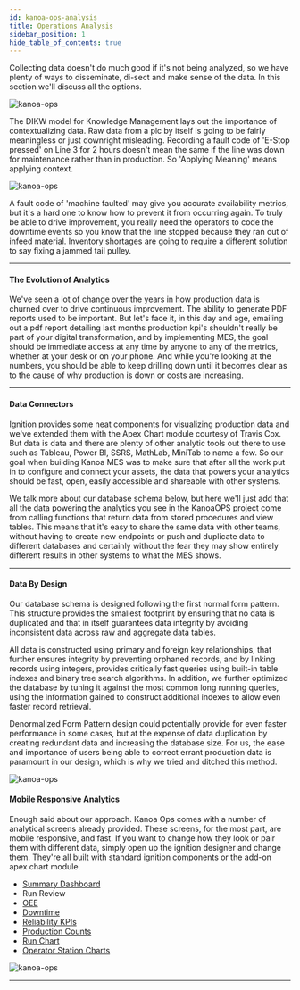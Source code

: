 ```yaml
---
id: kanoa-ops-analysis
title: Operations Analysis
sidebar_position: 1
hide_table_of_contents: true
---
```


Collecting data doesn't do much good if it's not being analyzed, so we have plenty of ways to disseminate, di-sect and make sense of the data. In this section we'll discuss all the options.

![kanoa-ops](/img/analysis/dikw.png) 

The DIKW model for Knowledge Management lays out the importance of contextualizing data. Raw data from a plc by itself is going to be fairly meaningless or just downright misleading.
Recording a fault code of 'E-Stop pressed' on Line 3 for 2 hours doesn't mean the same if the line was down for maintenance rather than in production. So 'Applying Meaning' means applying context. 

![kanoa-ops](/img/analysis/data-transform.png) 

A fault code of 'machine faulted' may give you accurate availability metrics, but it's a hard one to know how to prevent it from occurring again. 
To truly be able to drive improvement, you really need the operators to code the downtime events so you know that the line stopped because they ran out of infeed material.
Inventory shortages are going to require a different solution to say fixing a jammed tail pulley.
***

#### The Evolution of Analytics
We've seen a lot of change over the years in how production data is churned over to drive continuous improvement.
The ability to generate PDF reports used to be important. But let's face it, in this day and age, emailing out a pdf report detailing last months production kpi's shouldn't really be part of your digital 
transformation, and by implementing MES, the goal should be immediate access at any time by anyone to any of the metrics, whether at your desk or on your phone. 
And while you're looking at the numbers, you should be able to keep drilling down until it becomes clear as to the cause of why production is down or costs are increasing.
***

#### Data Connectors
Ignition provides some neat components for visualizing production data and we've extended them with the Apex Chart module courtesy of Travis Cox. 
But data is data and there are plenty of other analytic tools out there to use such as Tableau, Power BI, SSRS, MathLab, MiniTab to name a few. So our goal when building Kanoa MES
was to make sure that after all the work put in to configure and connect your assets, the data that powers your analytics should be fast, open, easily accessible and shareable with other systems.

We talk more about our database schema below, but here we'll just add that all the data powering the analytics you see in the KanoaOPS project come from calling functions that return data
from stored procedures and view tables. This means that it's easy to share the same data with other teams, without having to create new endpoints or push
and duplicate data to different databases and certainly without the fear they may show entirely different results in other systems to what the MES shows.

***

#### Data By Design
Our database schema is designed following the first normal form pattern. 
This structure provides the smallest footprint by ensuring that no data is duplicated and that in itself guarantees data integrity by avoiding inconsistent data across
raw and aggregate data tables.

All data is constructed using primary and foreign key relationships, that further ensures integrity by preventing orphaned records, and by linking records using integers, 
provides critically fast queries using built-in table indexes and binary tree search algorithms. 
In addition, we further optimized the database by tuning it against the most common long running queries, 
using the information gained to construct additional indexes to allow even faster record retrieval.

Denormalized Form Pattern design could potentially provide for even faster performance in some cases, but at the expense of data duplication by creating redundant data 
and increasing the database size. For us, the ease and importance of users being able to correct errant production data is paramount in our design, which is why we tried 
and ditched this method.

![kanoa-ops](/img/analysis/kanoaSchema.png)

#### Mobile Responsive Analytics
Enough said about our approach. Kanoa Ops comes with a number of analytical screens already provided. These screens, for the most part, are mobile responsive, and fast. 
If you want to change how they look or pair them with different data, simply open up the ignition designer and change them. They're all built with standard ignition components
or the add-on apex chart module.

* [Summary Dashboard](kanoa-ops-analysis/summary)
* Run Review
* [OEE](kanoa-ops-analysis/oee)
* [Downtime](kanoa-ops-analysis/downtime)
* [Reliability KPIs](kanoa-ops-analysis/reliability-kpis)
* [Production Counts](kanoa-ops-analysis/production-counts)
* [Run Chart](kanoa-ops-analysis/run-chart)
* [Operator Station Charts](kanoa-ops/asset-operation)

![kanoa-ops](/img/downtime/downtimeDashboard.png) 
***

